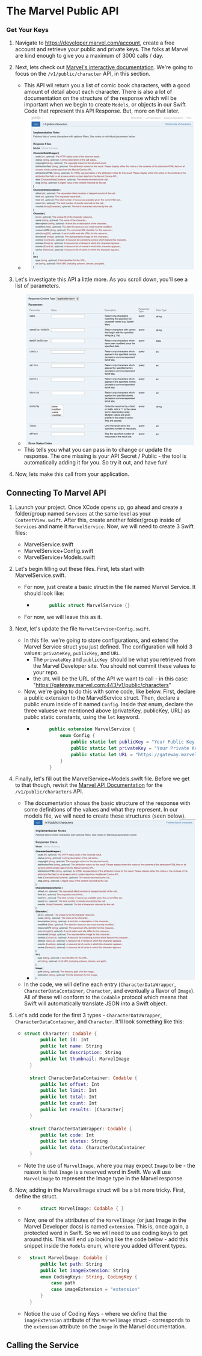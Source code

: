 # The Marvel Public API

### Get Your Keys
1. Navigate to https://developer.marvel.com/account, create a free account and retrieve your public and private keys. The folks at Marvel are kind enough to give you a maximum of 3000 calls / day.

2. Next, lets check out [Marvel's interactive documentation](https://developer.marvel.com/docs). We're going to focus on the `/v1/public/character` API, in this section.
    - This API wil return you a list of comic book characters, with a good amount of detail about each character. There is also a lot of documentation on the structure of the response which will be important when we begin to create `Models`, or objects in our Swift Code that represent this API Response. But, more on that later.
    - ![The Documentation](images/Characters-API-Screenshot.png)


3. Let's investigate this API a little more. As you scroll down, you'll see a list of parameters.
    - ![API Parameters](images/Parameters.png)
    - This tells you what you can pass in to change or update the response. The one missing is your API Secret / Public - the tool is automatically adding it for you. So try it out, and have fun!

4. Now, lets make this call from your application.


## Connecting To Marvel API

1. Launch your project. Once XCode opens up, go ahead and create a folder/group named `Services` at the same level as your `ContentView.swift`. After this, create another folder/group inside of `Services` and name it `MarvelService`. Now, we will need to create 3 Swift files:
    - MarvelService.swift
    - MarvelService+Config.swift
    - MarvelService+Models.swift

2. Let's begin filling out these files. First, lets start with MarvelService.swift.
    - For now, just create a basic struct in the file named Marvel Service. It should look like:
        - ```swift
                public struct MarvelService {}
            ```
    - For now, we will leave this as it.

3. Next, let's update the file `MarvelService+Config.swift`.
    - In this file. we're going to store configurations, and extend the Marvel Service struct you just defined. The configuration will hold 3 values: `privateKey`, `publicKey`, and `URL`.
        - The `privateKey` and `publicKey `should be what you retrieved from the Marvel Developer site. You should not commit these values to your repo.
        - the `URL` will be the URL of the API we want to call - in this case: "https://gateway.marvel.com:443/v1/public/characters"
    - Now, we're going to do this with some code, like below. First, declare a public extension to the MarvelService struct. Then, declare a public enum inside of it named `Config`. Inside that enum, declare the three valuese we mentioned above (privateKey, publicKey, URL) as public static constants, using the `let` keyword. 
        - ```swift
                public extension MarvelService {
                    enum Config {
                        public static let publicKey = "Your Public Key Here"
                        public static let privateKey = "Your Private Key Here"
                        public static let URL = "https://gateway.marvel.com:443/v1/public/characters"
                    }
                }
            ```

4. Finally, let's fill out the MarvelService+Models.swift file. Before we get to that though, revisit the [Marvel API Documentation](https://developer.marvel.com/docs#!/public/getCreatorCollection_get_0) for the `/v1/public/characters` API.
    - The documentation shows the basic structure of the response with some definitions of the values and what they represent. In our models file, we will need to create these structures (seen below).
        - ![Marvel Response Types](images/Response-Types.png)
    - In the code, we will define each entry (`CharacterDataWrapper`, `CharacterDataContainer`, `Character`, and eventually a flavor of `Image`). All of these will conform to the `Codable` protocol which means that Swift will automatically translate JSON into a Swift object.

5. Let's add code for the first 3 types - `CharacterDataWrapper`, `CharacterDataContainer`, and `Character`. It'll look something like this:
    - ```swift
      struct Character: Codable {
            public let id: Int
            public let name: String
            public let description: String
            public let thumbnail: MarvelImage
        }

        struct CharacterDataContainer: Codable {
            public let offset: Int
            public let limit: Int
            public let total: Int
            public let count: Int
            public let results: [Character]
        }

        struct CharacterDataWrapper: Codable {
            public let code: Int
            public let status: String
            public let data: CharacterDataContainer
        }
        ```
    - Note the use of `MarvelImage`, where you may expect `Image` to be - the reason is that `Image` is a reserved word in Swift. We will use `MarvelImage` to represent the Image type in the Marvel response.

6. Now, adding in the MarvelImage struct will be a bit more tricky. First, define the struct.
    - ```swift
            struct MarvelImage: Codable { }
        ```
    - Now, one of the attributes of the `MarvelImage` (or just Image in the Marvel Developer docs) is named `extension`. This is, once again, a protected word in Swift. So we will need to use coding keys to get around this. This will end up looking like the code below - add this snippet inside the `Models` enum, where you added different types.
    - ```swift
        struct MarvelImage: Codable {
            public let path: String
            public let imageExtension: String
            enum CodingKeys: String, CodingKey {
                case path
                case imageExtension = "extension"
            }
        }
        ```
    - Notice the use of Coding Keys - where we define that the `imageExtension` attribute of the `MarvelImage` struct - corresponds to the `extension` attribute on the `Image` in the Marvel documentation.

## Calling the Service